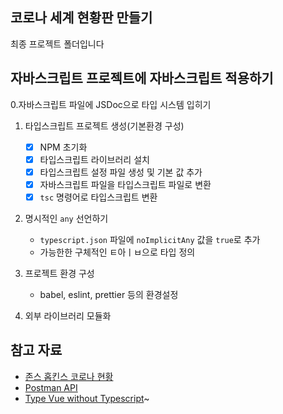 ## 코로나 세계 현황판 만들기

최종 프로젝트 폴더입니다

## 자바스크립트 프로젝트에 자바스크립트 적용하기

0.자바스크립트 파일에 JSDoc으로 타입 시스템 입히기

1. 타입스크립트 프로젝트 생성(기본환경 구성)
    - [x] NPM 초기화
    - [x] 타입스크립트 라이브러리 설치
    - [x] 타입스크립트 설정 파일 생성 및 기본 값 추가
    - [x] 자바스크립트 파일을 타입스크립트 파일로 변환
    - [x] `tsc` 명령어로 타입스크립트 변환

2. 명시적인 `any` 선언하기
    - `typescript.json` 파일에 `noImplicitAny` 값을 `true`로 추가
    - 가능한한 구체적인 ㅌ아ㅣㅂ으로 타입 정의

3. 프로젝트 환경 구성
    - babel, eslint, prettier 등의 환경설정

4. 외부 라이브러리 모듈화

## 참고 자료

- [존스 홉킨스 코로나 현황](https://www.arcgis.com/apps/opsdashboard/index.html#/bda7594740fd40299423467b48e9ecf6)
- [Postman API](https://documenter.getpostman.com/view/10808728/SzS8rjbc?version=latest#27454960-ea1c-4b91-a0b6-0468bb4e6712)
- [Type Vue without Typescript](https://blog.usejournal.com/type-vue-without-typescript-b2b49210f0b)~